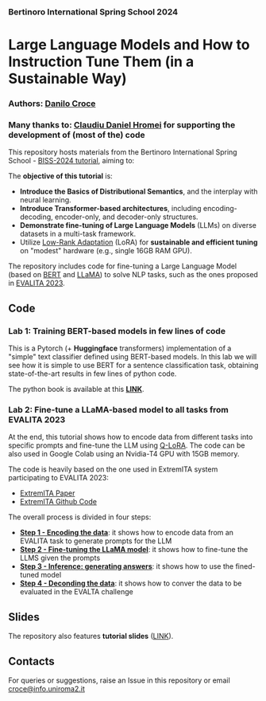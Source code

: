 ### Bertinoro International Spring School 2024

# Large Language Models and How to Instruction Tune Them (in a Sustainable Way)

### **Authors**: [Danilo Croce](https://scholar.google.it/citations?user=dXewdYAAAAAJ&hl=it) 

### Many thanks to: [Claudiu Daniel Hromei](https://scholar.google.it/citations?user=YQRKKFoAAAAJ&hl=it) for supporting the development of (most of the) code

This repository hosts materials from the Bertinoro International Spring School - [BISS-2024 tutorial](https://cs.unibo.it/projects/BISS/2024/), aiming to:

The **objective of this tutorial** is:

* **Introduce the Basics of Distributional Semantics**, and the interplay with neural learning.
* **Introduce Transformer-based architectures**, including encoding-decoding, encoder-only, and decoder-only structures.
* **Demonstrate fine-tuning of Large Language Models** (LLMs) on diverse datasets in a multi-task framework.
* Utilize [Low-Rank Adaptation](https://arxiv.org/abs/2106.09685) (LoRA) for **sustainable and efficient tuning** on "modest" hardware (e.g., single 16GB RAM GPU).



The repository includes code for fine-tuning a Large Language Model (based on [BERT](https://huggingface.co/docs/transformers/model_doc/bert) and [LLaMA](https://ai.meta.com/blog/large-language-model-llama-meta-ai/)) to solve NLP tasks, such as the ones proposed in [EVALITA 2023](https://www.evalita.it/campaigns/evalita-2023/). 


## Code

### Lab 1: Training BERT-based models in few lines of code

This is a Pytorch (+ **Huggingface** transformers) implementation of a "simple" text classifier defined using BERT-based models. 
In this lab we will see how it is simple to use BERT for a sentence classification task, obtaining state-of-the-art results in few lines of python code.

The python book is available at this [**LINK**](BISS-2024_LAB-1_Training_BERT_based_models_in_few_lines_of_code.ipynb).

### Lab 2: Fine-tune a LLaMA-based model to all tasks from EVALITA 2023

At the end, this tutorial shows how to encode data from different tasks into specific prompts and fine-tune the LLM using [Q-LoRA](https://arxiv.org/abs/2305.14314). The code can be also used in Google Colab using an Nvidia-T4 GPU with 15GB memory.

The code is heavily based on the one used in ExtremITA system participating to EVALITA 2023:

* [ExtremITA Paper](https://ceur-ws.org/Vol-3473/paper13.pdf)
* [ExtremITA Github Code](https://github.com/crux82/ExtremITA)


The overall process is divided in four steps:

* [**Step 1 - Encoding the data**](BISS-2024_LAB-2.1_ExtremITA_data_encoder.ipynb): it shows how to encode data from an EVALITA task to generate prompts for the LLM
* [**Step 2 - Fine-tuning the LLaMA model**](BISS-2024_LAB-2.2_ExtremITA_train.ipynb): it shows how to fine-tune the LLMS given the prompts 
* [**Step 3 - Inference: generating answers**](BISS-2024_LAB-2.3_ExtremITA_data_decoder.ipynb): it shows how to use the fined-tuned model
* [**Step 4 - Deconding the data**](BISS-2024_LAB-2.4_ExtremITA_inference.ipynb): it shows how to conver the data to be evaluated in the EVALTA challenge

## Slides

The repository also features **tutorial slides** ([LINK](BISS_2024_slides.pdf)).

## Contacts

For queries or suggestions, raise an Issue in this repository or email  [croce@info.uniroma2.it](mailto:croce@info.uniroma2.it)


